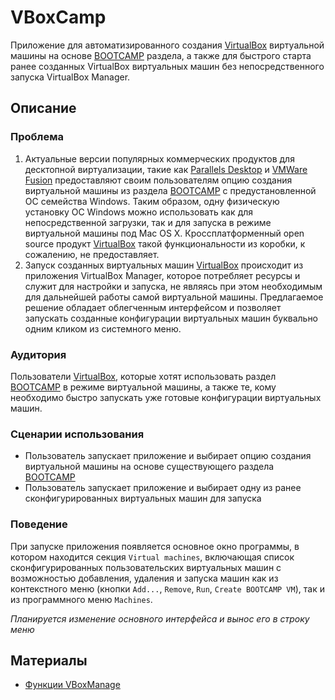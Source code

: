 VBoxCamp 
========

Приложение для автоматизированного создания [VirtualBox][virtualbox] виртуальной машины на основе [BOOTCAMP][bootcamp] раздела, а также для быстрого старта ранее созданных VirtualBox виртуальных машин без непосредственного запуска VirtualBox Manager. 

## Описание ##

### Проблема ###
1. Актуальные версии популярных коммерческих продуктов для десктопной виртуализации, такие как [Parallels Desktop][parallels] и [VMWare Fusion][vmware] предоставляют своим пользователям опцию создания виртуальной машины из раздела [BOOTCAMP][bootcamp] с предустановленной ОС семейства Windows. Таким образом, одну физическую установку ОС Windows можно использовать как для непосредственной загрузки, так и для запуска в режиме виртуальной машины под Mac OS X. Кроссплатформенный open source продукт [VirtualBox][virtualbox] такой функциональности из коробки, к сожалению, не предоставляет.
2. Запуск созданных виртуальных машин [VirtualBox][virtualbox] происходит из приложения VirtualBox Manager, которое потребляет ресурсы и служит для настройки и запуска, не являясь при этом необходимым для дальнейшей работы самой виртуальной машины. Предлагаемое решение обладает облегченным интерфейсом и позволяет запускать созданные конфигурации виртуальных машин буквально одним кликом из системного меню.


### Аудитория ###
Пользователи [VirtualBox][virtualbox], которые хотят использовать раздел [BOOTCAMP][bootcamp] в режиме виртуальной машины, а также те, кому необходимо быстро запускать уже готовые конфигурации виртуальных машин.


### Сценарии использования ###
- Пользователь запускает приложение и выбирает опцию создания виртуальной машины на основе существующего раздела [BOOTCAMP][bootcamp]
- Пользователь запускает приложение и выбирает одну из ранее сконфигурированных виртуальных машин для запуска

### Поведение ###

При запуске приложения появляется основное окно программы, в котором находится секция `Virtual machines`, включающая список сконфигурированных пользовательских виртуальных машин с возможностью добавления, удаления и запуска машин как из контекстного меню (кнопки `Add...`, `Remove`, `Run`, `Create BOOTCAMP VM`), так и из программного меню `Machines`.

*Планируется изменение основного интерфейса и вынос его в строку меню*


## Материалы

* [Функции VBoxManage](https://www.virtualbox.org/manual/ch08.html)

[virtualbox]: https://www.virtualbox.org
[bootcamp]: http://www.apple.com/support/bootcamp/
[parallels]: http://www.parallels.com/products/desktop/
[vmware]: http://www.vmware.com/products/fusion/overview.html